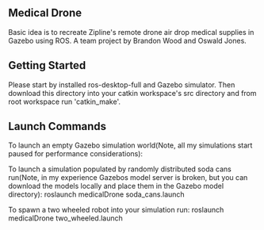 ## Medical Drone

Basic idea is to recreate Zipline's remote drone air drop medical supplies in Gazebo using ROS. A team project by Brandon Wood and Oswald Jones.

## Getting Started

Please start by installed ros-desktop-full and Gazebo simulator. Then download this directory into your catkin workspace's src directory and from root workspace run 'catkin_make'.

## Launch Commands

To launch an empty Gazebo simulation world(Note, all my simulations start paused for performance considerations):

To launch a simulation populated by randomly distributed soda cans run(Note, in my experience Gazebos model server is broken, but you can download the models locally and place them in the Gazebo model directory): roslaunch medicalDrone soda_cans.launch

To spawn a two wheeled robot into your simulation run: roslaunch medicalDrone two_wheeled.launch
